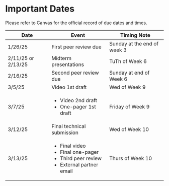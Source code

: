 # Important Dates

Please refer to Canvas for the official record of due dates and times.

| Date | Event | Timing Note
| ----------- | ----------- | --- | 
| 1/26/25 | First peer review due | Sunday at the end of week 3 |
| 2/11/25 or 2/13/25 | Midterm presentations | TuTh of Week 6 |
| 2/16/25 | Second peer review due | Sunday at end of Week 6 |
| 3/5/25 | Video 1st draft | Wed of Week 9 |
| 3/7/25  | <ul><li>Video 2nd draft</li> <li>One-pager 1st draft</li></ul> | Friday of Week 9 |
| 3/12/25 | Final technical submission | Wed of Week 10 |
| 3/13/25 | <ul><li>Final video</li><li>Final one-pager</li><li>Third peer review</li><li>External partner email</li></ul> | Thurs of Week 10 |
